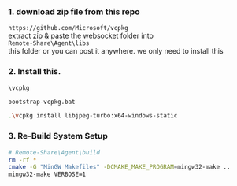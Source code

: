 <!-- Depraciated step -->
### 1. download zip file from this repo  
`https://github.com/Microsoft/vcpkg`  
extract zip & paste the websocket folder into  
`Remote-Share\Agent\libs`  
this folder or you can post it anywhere. we only need to install this  

### 2. Install this.  
`\vcpkg`  
```bash
bootstrap-vcpkg.bat
```  
```bash
.\vcpkg install libjpeg-turbo:x64-windows-static
```  
### 3. Re-Build System Setup  
```bash
# Remote-Share\Agent\build
rm -rf *
cmake -G "MinGW Makefiles" -DCMAKE_MAKE_PROGRAM=mingw32-make ..
mingw32-make VERBOSE=1
```  